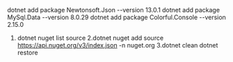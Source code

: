 dotnet add package Newtonsoft.Json --version 13.0.1
dotnet add package MySql.Data --version 8.0.29
dotnet add package Colorful.Console --version 2.15.0

1. dotnet nuget list source
2.dotnet nuget add source https://api.nuget.org/v3/index.json -n nuget.org
3.dotnet clean
dotnet restore

